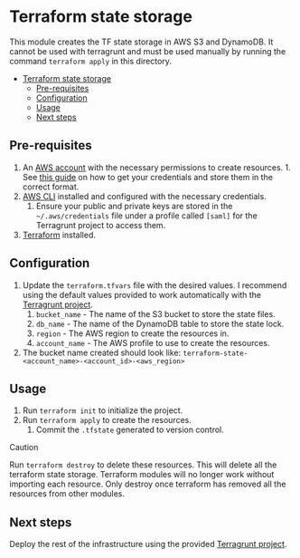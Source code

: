# Terraform state storage

This module creates the TF state storage in AWS S3 and DynamoDB.
It cannot be used with terragrunt and must be used manually by running the command `terraform apply` in this directory.

<!-- TOC -->
* [Terraform state storage](#terraform-state-storage)
  * [Pre-requisites](#pre-requisites)
  * [Configuration](#configuration)
  * [Usage](#usage)
  * [Next steps](#next-steps)
<!-- TOC -->

## Pre-requisites

1. An [AWS account](https://aws.amazon.com/resources/create-account/) with the necessary permissions to create
   resources.
    1.
    See [this guide](https://docs.aws.amazon.com/cli/v1/userguide/cli-configure-files.html#cli-configure-files-format)
    on how to get your credentials and store them in the correct format.
2. [AWS CLI](https://docs.aws.amazon.com/cli/latest/userguide/install-cliv2.html) installed and configured with the
   necessary credentials.
    1. Ensure your public and private keys are stored in the `~/.aws/credentials` file under a profile called `[saml]`
       for the Terragrunt project to access them.
3. [Terraform](https://learn.hashicorp.com/tutorials/terraform/install-cli) installed.

## Configuration

1. Update the `terraform.tfvars` file with the desired values. I recommend using the default values provided to work
   automatically with the [Terragrunt project](../../terragrunt).
    1. `bucket_name` - The name of the S3 bucket to store the state files.
    2. `db_name` - The name of the DynamoDB table to store the state lock.
    3. `region` - The AWS region to create the resources in.
    4. `account_name` - The AWS profile to use to create the resources.
2. The bucket name created should look like: `terraform-state-<account_name>-<account_id>-<aws_region>`

## Usage

1. Run `terraform init` to initialize the project.
2. Run `terraform apply` to create the resources.
    1. Commit the `.tfstate` generated to version control.

> [!CAUTION]
> Run `terraform destroy` to delete these resources. This will delete all the terraform state storage. Terraform modules
> will no longer work without importing each resource.
> Only destroy once terraform has removed all the resources from other modules.

## Next steps

Deploy the rest of the infrastructure using the provided [Terragrunt project](../../terragrunt).
